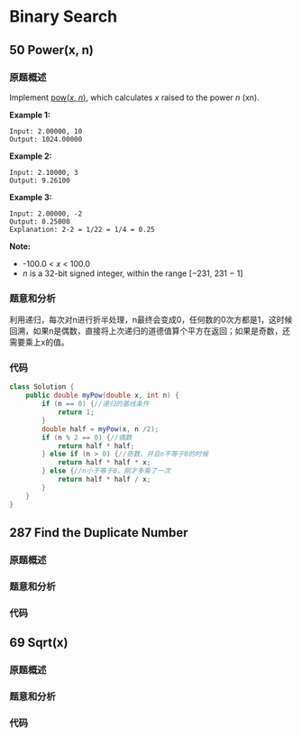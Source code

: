# Binary Search

## 50 Power\(x, n\)

### 原题概述

Implement [pow\(_x_, _n_\)](http://www.cplusplus.com/reference/valarray/pow/), which calculates _x_ raised to the power _n_ \(xn\).

**Example 1:**

```text
Input: 2.00000, 10
Output: 1024.00000
```

**Example 2:**

```text
Input: 2.10000, 3
Output: 9.26100
```

**Example 3:**

```text
Input: 2.00000, -2
Output: 0.25000
Explanation: 2-2 = 1/22 = 1/4 = 0.25
```

**Note:**

* -100.0 &lt; _x_ &lt; 100.0
* _n_ is a 32-bit signed integer, within the range \[−231, 231 − 1\]

### 题意和分析

利用递归，每次对n进行折半处理，n最终会变成0，任何数的0次方都是1，这时候回溯，如果n是偶数，直接将上次递归的道德值算个平方在返回；如果是奇数，还需要乘上x的值。

### 代码

```java
class Solution {
    public double myPow(double x, int n) {
        if (n == 0) {//递归的基线条件
            return 1;
        }
        double half = myPow(x, n /2);
        if (n % 2 == 0) {//偶数
            return half * half;
        } else if (n > 0) {//奇数，并且n不等于0的时候
            return half * half * x;
        } else {//n小于等于0，刚才多乘了一次
            return half * half / x;
        }
    }
}
```

## 287 Find the Duplicate Number 

### 原题概述

### 题意和分析

### 代码

## 69 Sqrt\(x\)

### 原题概述

### 题意和分析

### 代码

